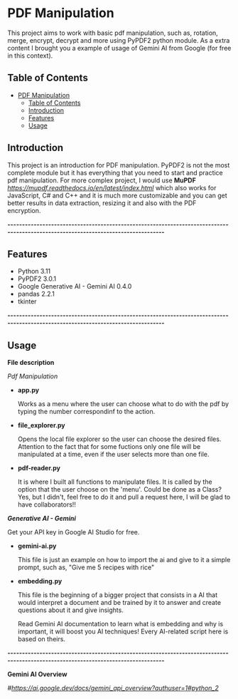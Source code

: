 # PDF Manipulation

This project aims to work with basic pdf manipulation, such as, rotation, merge, encrypt, decrypt and more using PyPDF2 python module. As a extra content I brought you a example of usage of Gemini AI from Google (for free in this context). 

## Table of Contents

- [PDF Manipulation](#pdf-manipulation)
  - [Table of Contents](#table-of-contents)
  - [Introduction](#introduction)
  - [Features](#features)
  - [Usage](#usage)

## Introduction

This project is an introduction for PDF manipulation. PyPDF2 is not the most complete module but it has everything that you need to start and practice pdf manipulation. For more complex project, I would use **MuPDF** *https://mupdf.readthedocs.io/en/latest/index.html* which also works for JavaScript, C# and C++ and it is much more customizable and you can get better results in data extraction, resizing it and also with the PDF encryption. 


**----------------------------------------------------------------------------------------------------------------------------------**


## Features

- Python 3.11
- PyPDF2 3.0.1
- Google Generative AI - Gemini AI 0.4.0
- pandas 2.2.1
- tkinter


**----------------------------------------------------------------------------------------------------------------------------------**


## Usage

**File description**

*Pdf Manipulation*

- **app.py**

    Works as a menu where the user can choose what to do with the pdf by typing the number correspondinf to the action.

- **file_explorer.py**

    Opens the local file explorer so the user can choose the desired files. Attention to the fact that for some fuctions only one file will be manipulated at a time, even if the user selects more than one file.

- **pdf-reader.py**

    It is where I built all functions to manipulate files. It is called by the option that the user choose on the 'menu'. Could be done as a Class? Yes, but I didn't, feel free to do it and pull a request here, I will be glad to have collaborators!!

***Generative AI - Gemini***

Get your API key in Google AI Studio for free.

- **gemini-ai.py**

    This file is just an example on how to import the ai and give to it a simple prompt, such as, "Give me 5 recipes with rice"

- **embedding.py**

    This file is the beginning of a bigger project that consists in a AI that would interpret a document and be trained by it to answer and create questions about it and give insights. 

    Read Gemini AI documentation to learn what is embedding and why is important, it will boost you AI techniques! Every AI-related script here is based on theirs.

**----------------------------------------------------------------------------------------------------------------------------------**

**Gemini AI Overview**

*#https://ai.google.dev/docs/gemini_api_overview?authuser=1#python_2*
